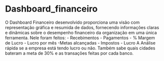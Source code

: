 # Dashboard_financeiro
 O Dashboard Financeiro desenvolvido proporciona uma visão com representação gráfica e resumida de dados, fornecendo informações claras e dinâmicas sobre o desempenho financeiro da organização em uma única ferramenta.  Nele foram feitos: - Recebimentos - Pagamentos - % Margem de Lucro - Lucro por mês -Metas alcançadas - Impostos - Lucro  A Análise rápida se a empresa está tendo lucro ou não. Também sabe quais cidades bateram a meta de 30% e as transações feitas por cada banco.
